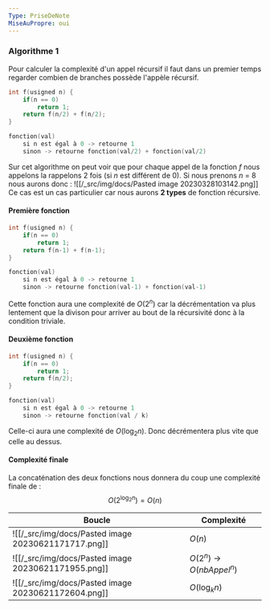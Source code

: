 ```yaml
---
Type: PriseDeNote
MiseAuPropre: oui
---
```


### Algorithme 1
Pour calculer la complexité d'un appel récursif il faut dans un premier temps regarder combien de branches possède l'appèle récursif.
```cpp
int f(usigned n) {
	if(n == 0)
		return 1;
	return f(n/2) + f(n/2);
}

fonction(val)
	si n est égal à 0 -> retourne 1
	sinon -> retourne fonction(val/2) + fonction(val/2)
```
Sur cet algorithme on peut voir que pour chaque appel de la fonction *f* nous appelons la rappelons 2 fois (si *n* est différent de 0). Si nous prenons *n* = 8 nous aurons donc :
![[/_src/img/docs/Pasted image 20230328103142.png]]
Ce cas est un cas particulier car nous aurons **2 types** de fonction récursive. 
#### Première fonction
```cpp
int f(usigned n) {
	if(n == 0)
		return 1;
	return f(n-1) + f(n-1);
}

fonction(val)
	si n est égal à 0 -> retourne 1
	sinon -> retourne fonction(val-1) + fonction(val-1)
```
Cette fonction aura une complexité de $O(2^n)$ car la décrémentation va plus lentement que la divison pour arriver au bout de la récursivité donc à la condition triviale.
#### Deuxième fonction
```cpp
int f(usigned n) { 
	if(n == 0) 
		return 1; 
	return f(n/2); 
}

fonction(val)
	si n est égal à 0 -> retourne 1
	sinon -> retourne fonction(val / k)	
```
Celle-ci aura une complexité de $O(\log_{2}n)$. Donc décrémentera plus vite que celle au dessus.

#### Complexité finale
La concaténation des deux fonctions nous donnera du coup une complexité finale de :
$$ O(2^{\log_{2}n}) = O(n)$$

| Boucle                               | Complexité                 |
| ------------------------------------ | -------------------------- |
| ![[/_src/img/docs/Pasted image 20230621171717.png]] | $O(n)$                     |
| ![[/_src/img/docs/Pasted image 20230621171955.png]] | $O(2^n)$ -> $O(nbAppel^n)$ |
| ![[/_src/img/docs/Pasted image 20230621172604.png]] | $O(\log_{k}n)$          |

